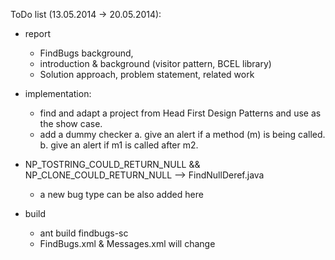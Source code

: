 ToDo list (13.05.2014 -> 20.05.2014):

- report
  - FindBugs background, 
  - introduction & background (visitor pattern, BCEL library)
  - Solution approach, problem statement, related work
- implementation:
  - find and adapt a project from Head First Design Patterns and use as the show case. 
  - add a dummy checker
    a. give an alert if a method (m) is being called.
    b. give an alert if m1 is called after m2.

- NP_TOSTRING_COULD_RETURN_NULL && NP_CLONE_COULD_RETURN_NULL --> FindNullDeref.java
  - a new bug type can be also added here

- build
  - ant build findbugs-sc
  - FindBugs.xml & Messages.xml will change
